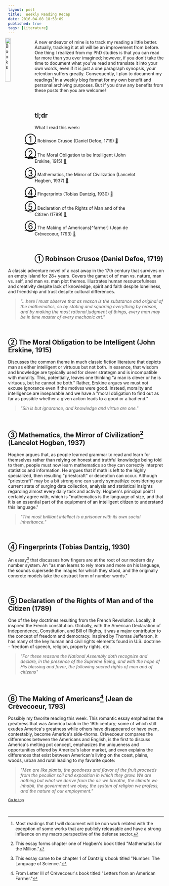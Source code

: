 ```yaml
---
layout: post
title:  Weekly Reading Recap
date: 2016-04-08 18:58:09
published: true
tags: [Literature]
---
```


<STYLE TYPE="text/css"> 
<!-- 
.hangingindent {
  padding-left: 80px ;
  padding-right: 80px ;
  text-indent: -32px ;
}
--> 
</STYLE>

<a href="http://bradleyboehmke.github.io"><img src="http://www.free-icons-download.net/images/open-book-icon-92485.png" alt="Books" style="float:left; margin:-5px 0px -5px -10px; width: 19%; height: 19%;"></a>
A new endeavor of mine is to track my reading a little better. Actually, tracking it at all will be an improvement from before. One thing I realized from my PhD studies is that you can read far more than you ever imagined; however, if you don't take the time to document what you've read and translate it into your own words, even if it is just a one paragraph synopsis, your retention suffers greatly.  Consequently, I plan to document my readings[^readings] in a weekly blog format for my own benefit and personal archiving purposes.  But if you draw any benefits from these posts then you are welcome!
<!--more-->  


<br>

## tl;dr
What I read this week: 

<p class="hangingindent"><SPAN STYLE="font-size: 20pt"><a href="#crusoe" style="color:black">&#9312;</a></SPAN>  Robinson Crusoe (Daniel Defoe, 1719) <a href="http://www.amazon.com/Robinson-Crusoe-Daniel-Defoe/dp/150329238X">&#x1f4d5</a> <i class="fa fa-book"></i> </p>

<p class="hangingindent"><SPAN STYLE="font-size: 20pt"><a href="#obligation" style="color:black">&#9313;</a></SPAN> The Moral Obligation to be Intelligent (John Erskine, 1915) <a href="http://keever.us/erskine.html">&#x1f4d5</a> </p>

<p class="hangingindent"><SPAN STYLE="font-size: 20pt"><a href="#math" style="color:black">&#9314;</a></SPAN> Mathematics, the Mirror of Civilization (Lancelot Hogben, 1937) <a href="http://www.amazon.com/Mathematics-Million-Lancelot-Hogben/dp/1291585451">&#x1f4d5</a></p>

<p class="hangingindent"><SPAN STYLE="font-size: 20pt"><a href="#fingerprints" style="color:black">&#9315;</a></SPAN> Fingerprints (Tobias Dantzig, 1930) <a href="https://docs.google.com/file/d/0B8ITLJi5y4TKNlFZdy1yUEwwZ0k/edit">&#x1f4d5</a> </p>

<p class="hangingindent"><SPAN STYLE="font-size: 20pt"><a href="#declaration" style="color:black">&#9316;</a></SPAN> Declaration of the Rights of Man and of the Citizen (1789) <a href="http://www1.curriculum.edu.au/ddunits/downloads/pdf/dec_of_rights.pdf">&#x1f4d5</a> </p>

<p class="hangingindent"><SPAN STYLE="font-size: 20pt"><a href="#making" style="color:black">&#9317;</a></SPAN> The Making of Americans[^farmer] (Jean de Cr&egrave;vecoeur, 1793) <a href="http://www.gutenberg.org/ebooks/4666">&#x1f4d5</a> </p>


<br>


<a name="crusoe"></a>

## &#9312; Robinson Crusoe (Daniel Defoe, 1719)

A classic adventure novel of a cast away in the 17th century that survives on an empty island for 28+ years. Covers the gamut of of man vs. nature, man vs. self, and man vs. man plot themes. Illustrates human resourcefulness and creativity despite lack of knowledge, spirit and faith despite loneliness, and friendship and trust despite cultural differences.

> *"...here I must observe that as reason is the substance and original of the mathematics, so by stating and squaring everything by reason, and by making the most rational judgment of things, every man may be in time master of every mechanic art."*

<br>

<a name="obligation"></a>

## &#9313; The Moral Obligation to be Intelligent (John Erskine, 1915)

Discusses the common theme in much classic fiction literature that depicts man as either intelligent or virtuous but not both.  In essence, that wisdom and knowledge are typically used for clever strategm and is incompatible with morality. This, potentially, leaves one thinking "a man is clever or he is virtuous, but he cannot be both." Rather, Erskine argues we must not excuse ignorance even if the motives were good. Instead, morality and intelligence are inseparable and we have a "moral obligation to find out as far as possible whether a given action leads to a good or a bad end."

> *"Sin is but ignorance, and knowledge and virtue are one."*

<br>

<a name="math"></a>

## &#9314; Mathematics, the Mirror of Civilization[^mathematics] (Lancelot Hogben, 1937)

Hogben argues that, as people learned grammar to read and learn for themselves rather than relying on honest and truthful knowledge being told to them, people must now learn mathematics so they can correctly interpret statistics and information. He argues that if math is left to the highly specialized, then resulting "priestcraft" or deception can occur. Although "priestcraft" may be a bit strong one can surely sympathize considering our current state of surging data collection, analysis and statistical insights regarding almost every daily task and activity.  Hogben's principal point I certainly agree with, which is "mathematics is the language of size, and that it is an essential part of the equipment of an intelligent citizen to understand this language."

> *"The most brilliant intellect is a prisoner with its own social inheritance."*

<br>

<a name="fingerprints"></a>

## &#9315; Fingerprints (Tobias Dantzig, 1930)

An essay[^number] that discusses how fingers are at the root of our modern day number system. An "as man learns to rely more and more on his language, the sounds supersede the images for which they stood, and the originally concrete models take the abstract form of number words."


<br>

<a name="declaration"></a>

## &#9316; Declaration of the Rights of Man and of the Citizen (1789)

One of the key doctrines resulting from the French Revolution. Locally, it inspired the French constitution. Globally, with the American Declaration of Independence, Constitution, and Bill of Rights, it was a major contributor to the concept of freedom and democracy. Inspired by Thomas Jefferson, it has many of the key human and civil rights elements found in U.S. doctrine - freedom of speech, religion, property rights, etc.

> *"For these reasons the National Assembly doth recognize and declare, in the presence of the Supreme Being, and with the hope of His blessing and favor, the following sacred rights of men and of citizens"*

<br>

<a name="making"></a>

## &#9317; The Making of Americans[^farmer] (Jean de Cr&egrave;vecoeur, 1793)

Possibly my favorite reading this week. This romantic essay emphasizes the greatness that was America back in the 18th century; some of which still exudes America's greatness while others have disappeared or have even, contestably, become America's side-thorns. Cr&egrave;vecoeur compares the differences between the Americans and English, is the first to discuss America's melting pot concept, emphasizes the uniqueness and opportunities offered by America's labor market, and even explains the differences that exist between American's living on the coast, plains, woods, urban and rural leading to my favorite quote:

> *"Men are like plants; the goodness and flavor of the fruit proceeds from the peculiar soil and exposition in which they grow. We are nothing but what we derive from the air we breathe, the climate we inhabit, the government we obey, the system of religion we profess, and the nature of our employment."*

<small><a href="#">Go to top</a></small>

<br>

[^readings]: Most readings that I will document will be non work related with the exception of some works that are publicly releasable and have a strong influence on my macro perspective of the defense sector.
[^mathematics]: This essay forms chapter one of Hogben's book titled "Mathematics for the Million."
[^number]: This essay came to be chapter 1 of Dantzig's book titled "Number: The Language of Science."
[^farmer]: From Letter III of Cr&egrave;vecoeur's book titled "Letters from an American Farmer."
